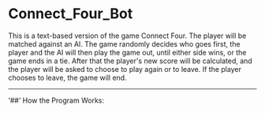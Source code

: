 # Connect_Four_Bot

This is a text-based version of the game Connect Four. The player will be  matched against an AI. The game randomly decides who goes first, the player and the AI will then play the game out, until either side wins, or the game ends in a tie. After that the player's new score will be calculated, and the player will be asked to choose to play again or to leave. If the player chooses to leave, the game will end.

*** 
‘##’ How the Program Works:
